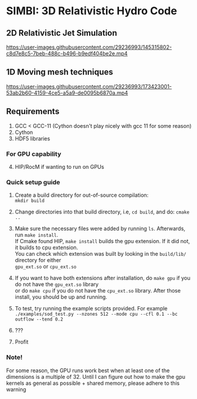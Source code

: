 # SIMBI: 3D Relativistic Hydro Code

## 2D Relativistic Jet Simulation
https://user-images.githubusercontent.com/29236993/145315802-c8d7e8c5-7beb-488c-b496-b9edf404be2e.mp4

## 1D Moving mesh techniques
https://user-images.githubusercontent.com/29236993/173423001-53ab2b60-4159-4ce5-a5a9-de0095b6870a.mp4


## Requirements 
1) GCC < GCC-11 (Cython doesn't play nicely with gcc 11 for some reason)
2) Cython 
3) HDF5 libraries
### For GPU capability
4) HIP/RocM if wanting to run on GPUs


### Quick setup guide
1) Create a build directory for out-of-source compilation:<br>
 `mkdir build`
2) Change directories into that build directory, i.e, `cd build`, and do: `cmake ..`
3) Make sure the necessary files were added by running `ls`. Afterwards, run `make install`.<br>
If Cmake found HIP, `make install` builds the gpu extension. If it did not, it builds to cpu extension.<br>
You can check which extension was built by looking in the `build/lib/` directory for either<br>
`gpu_ext.so` or `cpu_ext.so`

4) If you want to have both extensions after installation, do `make gpu` if you do not have the `gpu_ext.so`
library <br> 
or do `make cpu` if you do not have the `cpu_ext.so` library. After those install, you should be up and
running. 
5) To test, try running the example scripts provided. For example<br>
 `./examples/sod_test.py --nzones 512 --mode cpu --cfl 0.1 --bc outflow --tend 0.2` 
6) ???
7) Profit

### Note!
For some reason, the GPU runs work best when at least one of the dimensions is a multiple of 32. Until I can figure out how to 
make the gpu kernels as general as possible + shared memory, please adhere to this warning
